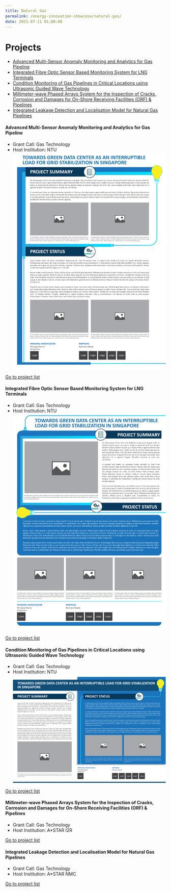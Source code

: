 ```yaml
---
title: Natural Gas
permalink: /energy-innovation-showcase/natural-gas/
date: 2021-07-11 01:00:00
---
```

# <a name="projectlist"></a>Projects
* [Advanced Multi-Sensor Anomaly Monitoring and Analytics for Gas Pipeline](#project1)
* [Integrated Fibre Optic Sensor Based Monitoring System for LNG Terminals](#project2)
* [Condition Monitoring of Gas Pipelines in Critical Locations using Ultrasonic Guided Wave Technology](#project3)
* [Millimeter-wave Phased Arrays System for the Inspection of Cracks, Corrosion and Damages for On-Shore Receiving Facilities (ORF) & Pipelines](#project4)
* [Integrated Leakage Detection and Localisation Model for Natural Gas Pipelines](#project5)

#### <a name="project1"></a>Advanced Multi-Sensor Anomaly Monitoring and Analytics for Gas Pipeline
* Grant Call: Gas Technology
* Host Institution: NTU
![Project 1](/images/panel-template-01.png)

[Go to project list](#projectlist)

#### <a name="project2"></a>Integrated Fibre Optic Sensor Based Monitoring System for LNG Terminals
* Grant Call: Gas Technology
* Host Institution: NTU
![Project 2](/images/panel-template-02.png)

[Go to project list](#projectlist)

#### <a name="project3"></a>Condition Monitoring of Gas Pipelines in Critical Locations using Ultrasonic Guided Wave Technology
* Grant Call: Gas Technology
* Host Institution: NTU
![Project 3](/images/panel-template-03.png)

[Go to project list](#projectlist)

#### <a name="project4"></a>Millimeter-wave Phased Arrays System for the Inspection of Cracks, Corrosion and Damages for On-Shore Receiving Facilities (ORF) & Pipelines
* Grant Call: Gas Technology
* Host Institution: A*STAR I2R

[Go to project list](#projectlist)

#### <a name="project5"></a>Integrated Leakage Detection and Localisation Model for Natural Gas Pipelines
* Grant Call: Gas Technology
* Host Institution: A*STAR NMC

[Go to project list](#projectlist)